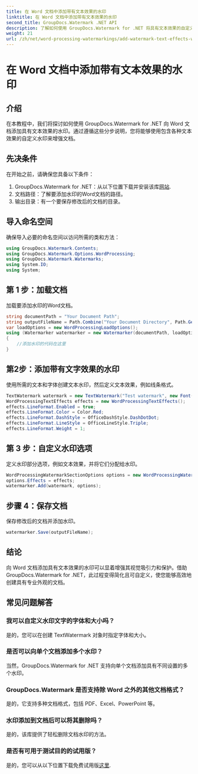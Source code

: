 ```yaml
---
title: 在 Word 文档中添加带有文本效果的水印
linktitle: 在 Word 文档中添加带有文本效果的水印
second_title: GroupDocs.Watermark .NET API
description: 了解如何使用 GroupDocs.Watermark for .NET 将具有文本效果的自定义水印添加到 Word 文档。轻松记录安全性和视觉吸引力。
weight: 21
url: /zh/net/word-processing-watermarkings/add-watermark-text-effects-word-docs/
---
```


# 在 Word 文档中添加带有文本效果的水印

## 介绍
在本教程中，我们将探讨如何使用 GroupDocs.Watermark for .NET 向 Word 文档添加具有文本效果的水印。通过遵循这些分步说明，您将能够使用包含各种文本效果的自定义水印来增强文档。
## 先决条件
在开始之前，请确保您具备以下条件：
1.  GroupDocs.Watermark for .NET：从以下位置下载并安装该库[网站](https://releases.groupdocs.com/Watermark/net/).
2. 文档路径：了解要添加水印的Word文档的路径。
3. 输出目录：有一个要保存修改后的文档的目录。

## 导入命名空间
确保导入必要的命名空间以访问所需的类和方法：
```csharp
using GroupDocs.Watermark.Contents;
using GroupDocs.Watermark.Options.WordProcessing;
using GroupDocs.Watermark.Watermarks;
using System.IO;
using System;
```
## 第 1 步：加载文档
加载要添加水印的Word文档。
```csharp
string documentPath = "Your Document Path";
string outputFileName = Path.Combine("Your Document Directory", Path.GetFileName(documentPath));
var loadOptions = new WordProcessingLoadOptions();
using (Watermarker watermarker = new Watermarker(documentPath, loadOptions))
{
    //添加水印的代码在这里
}
```
## 第2步：添加带有文字效果的水印
使用所需的文本和字体创建文本水印，然后定义文本效果，例如线条格式。
```csharp
TextWatermark watermark = new TextWatermark("Test watermark", new Font("Arial", 19));
WordProcessingTextEffects effects = new WordProcessingTextEffects();
effects.LineFormat.Enabled = true;
effects.LineFormat.Color = Color.Red;
effects.LineFormat.DashStyle = OfficeDashStyle.DashDotDot;
effects.LineFormat.LineStyle = OfficeLineStyle.Triple;
effects.LineFormat.Weight = 1;
```
## 第 3 步：自定义水印选项
定义水印部分选项，例如文本效果，并将它们分配给水印。
```csharp
WordProcessingWatermarkSectionOptions options = new WordProcessingWatermarkSectionOptions();
options.Effects = effects;
watermarker.Add(watermark, options);
```
## 步骤 4：保存文档
保存修改后的文档并添加水印。
```csharp
watermarker.Save(outputFileName);
```

## 结论
向 Word 文档添加具有文本效果的水印可以显着增强其视觉吸引力和保护。借助 GroupDocs.Watermark for .NET，此过程变得简化且可自定义，使您能够高效地创建具有专业外观的文档。
## 常见问题解答
### 我可以自定义水印文字的字体和大小吗？
是的，您可以在创建 TextWatermark 对象时指定字体和大小。
### 是否可以向单个文档添加多个水印？
当然，GroupDocs.Watermark for .NET 支持向单个文档添加具有不同设置的多个水印。
### GroupDocs.Watermark 是否支持除 Word 之外的其他文档格式？
是的，它支持多种文档格式，包括 PDF、Excel、PowerPoint 等。
### 水印添加到文档后可以将其删除吗？
是的，该库提供了轻松删除文档水印的方法。
### 是否有可用于测试目的的试用版？
是的，您可以从以下位置下载免费试用版[这里](https://releases.groupdocs.com/).